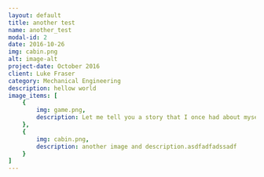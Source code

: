 ```yaml
---
layout: default
title: another test
name: another_test
modal-id: 2
date: 2016-10-26
img: cabin.png
alt: image-alt
project-date: October 2016
client: Luke Fraser
category: Mechanical Engineering
description: hellow world
image_items: [
    {
        img: game.png,
        description: Let me tell you a story that I once had about myself lkasjdlfakjsdlfakj.
    },
    {
        img: cabin.png,
        description: another image and description.asdfadfadssadf
    }
]
---
```

